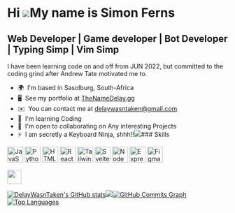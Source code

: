 # Hi ![](https://user-images.githubusercontent.com/18350557/176309783-0785949b-9127-417c-8b55-ab5a4333674e.gif)My name is Simon Ferns

## Web Developer | Game developer | Bot Developer | Typing Simp | Vim Simp

I have been learning code on and off from JUN 2022, but committed to the coding grind after Andrew Tate motivated me to.

- 🌍  I'm based in Sasolburg, South-Africa
- 🖥️  See my portfolio at [TheNameDelay.gg](http://TheNameDelay.gg)
- ✉️  You can contact me at [delaywasntaken@gmail.com](mailto:delaywasntaken@gmail.com)
- 🧠  I'm learning Coding
- 🤝  I'm open to collaborating on Any interesting Projects
- ⚡  I am secretly a Keyboard Ninja, shhh!!<a href="https://www.github.com/DelayWasnTaken" target="_blank" rel="noreferrer"><img
                  src="https://img.shields.io/github/followers/DelayWasnTaken?logo=github&style=for-the-badge&color=0891b2&labelColor=1c1917" /></a>### Skills
<p align="left">
<a href="https://developer.mozilla.org/en-US/docs/Web/JavaScript" target="_blank" rel="noreferrer"><img src="https://raw.githubusercontent.com/danielcranney/readme-generator/main/public/icons/skills/javascript-colored.svg" width="36" height="36" alt="JavaScript" /></a>
<a href="https://www.python.org/" target="_blank" rel="noreferrer"><img src="https://raw.githubusercontent.com/danielcranney/readme-generator/main/public/icons/skills/python-colored.svg" width="36" height="36" alt="Python" /></a>
<a href="https://developer.mozilla.org/en-US/docs/Glossary/HTML5" target="_blank" rel="noreferrer"><img src="https://raw.githubusercontent.com/danielcranney/readme-generator/main/public/icons/skills/html5-colored.svg" width="36" height="36" alt="HTML5" /></a>
<a href="https://reactjs.org/" target="_blank" rel="noreferrer"><img src="https://raw.githubusercontent.com/danielcranney/readme-generator/main/public/icons/skills/react-colored.svg" width="36" height="36" alt="React" /></a>
<a href="https://tailwindcss.com/" target="_blank" rel="noreferrer"><img src="https://raw.githubusercontent.com/danielcranney/readme-generator/main/public/icons/skills/tailwindcss-colored.svg" width="36" height="36" alt="TailwindCSS" /></a>
<a href="https://svelte.dev/" target="_blank" rel="noreferrer"><img src="https://raw.githubusercontent.com/danielcranney/readme-generator/main/public/icons/skills/svelte-colored.svg" width="36" height="36" alt="Svelte" /></a>
<a href="https://nodejs.org/en/" target="_blank" rel="noreferrer"><img src="https://raw.githubusercontent.com/danielcranney/readme-generator/main/public/icons/skills/nodejs-colored.svg" width="36" height="36" alt="NodeJS" /></a>
<a href="https://expressjs.com/" target="_blank" rel="noreferrer"><img src="https://raw.githubusercontent.com/danielcranney/readme-generator/main/public/icons/skills/express-colored.svg" width="36" height="36" alt="Express" /></a>
<a href="https://www.figma.com/" target="_blank" rel="noreferrer"><img src="https://raw.githubusercontent.com/danielcranney/readme-generator/main/public/icons/skills/figma-colored.svg" width="36" height="36" alt="Figma" /></a>
</p>                      
<a href="https://www.github.com/DelayWasnTaken" target="_blank" rel="noreferrer"><img src="https://raw.githubusercontent.com/danielcranney/readme-generator/main/public/icons/socials/github.svg" width="32" height="32" /></a></p>
<a
                      href="http://www.github.com/DelayWasnTaken"><img src="https://github-readme-stats.vercel.app/api?username=DelayWasnTaken&show_icons=true&hide=&count_private=true&title_color=0891b2&text_color=ffffff&icon_color=0891b2&bg_color=1c1917&hide_border=true&show_icons=true" alt="DelayWasnTaken's GitHub stats" /></a><a
                      href="http://www.github.com/DelayWasnTaken"><img
                  src="https://github-readme-streak-stats.herokuapp.com/?user=DelayWasnTaken&stroke=ffffff&background=1c1917&ring=0891b2&fire=0891b2&currStreakNum=ffffff&currStreakLabel=0891b2&sideNums=ffffff&sideLabels=ffffff&dates=ffffff&hide_border=true" /></a><a
                      href="http://www.github.com/DelayWasnTaken"><img src="https://github-readme-activity-graph.cyclic.app/graph?username=DelayWasnTaken&bg_color=1c1917&color=ffffff&line=0891b2&point=ffffff&area_color=1c1917&area=true&hide_border=true&custom_title=GitHub%20Commits%20Graph" alt="GitHub Commits Graph" /></a><a href="https://github.com/DelayWasnTaken" align="left"><img src="https://github-readme-stats.vercel.app/api/top-langs/?username=DelayWasnTaken&langs_count=10&title_color=0891b2&text_color=ffffff&icon_color=0891b2&bg_color=1c1917&hide_border=true&locale=en&custom_title=Top%20%Languages" alt="Top Languages" /></a>
